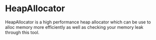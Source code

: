 # HeapAllocator
HeapAllocator is a high performance heap allocator which can be use to alloc memory more efficiently as well as checking your memory leak through this tool. 
